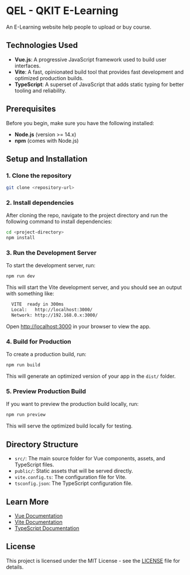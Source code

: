 # QEL - QKIT E-Learning
An E-Learning website help people to upload or buy course.
## Technologies Used

- **Vue.js**: A progressive JavaScript framework used to build user interfaces.
- **Vite**: A fast, opinionated build tool that provides fast development and optimized production builds.
- **TypeScript**: A superset of JavaScript that adds static typing for better tooling and reliability.

## Prerequisites

Before you begin, make sure you have the following installed:

- **Node.js** (version >= 14.x)
- **npm** (comes with Node.js)

## Setup and Installation

### 1. Clone the repository

```bash
git clone <repository-url>
```

### 2. Install dependencies

After cloning the repo, navigate to the project directory and run the following command to install dependencies:

```bash
cd <project-directory>
npm install
```

### 3. Run the Development Server

To start the development server, run:

```bash
npm run dev
```

This will start the Vite development server, and you should see an output with something like:

```bash
  VITE  ready in 300ms
  Local:   http://localhost:3000/
  Network: http://192.168.0.x:3000/
```

Open [http://localhost:3000](http://localhost:3000) in your browser to view the app.

### 4. Build for Production

To create a production build, run:

```bash
npm run build
```

This will generate an optimized version of your app in the `dist/` folder.

### 5. Preview Production Build

If you want to preview the production build locally, run:

```bash
npm run preview
```

This will serve the optimized build locally for testing.

## Directory Structure

- `src/`: The main source folder for Vue components, assets, and TypeScript files.
- `public/`: Static assets that will be served directly.
- `vite.config.ts`: The configuration file for Vite.
- `tsconfig.json`: The TypeScript configuration file.

## Learn More

- [Vue Documentation](https://vuejs.org/)
- [Vite Documentation](https://vitejs.dev/)
- [TypeScript Documentation](https://www.typescriptlang.org/)

## License

This project is licensed under the MIT License - see the [LICENSE](LICENSE) file for details.